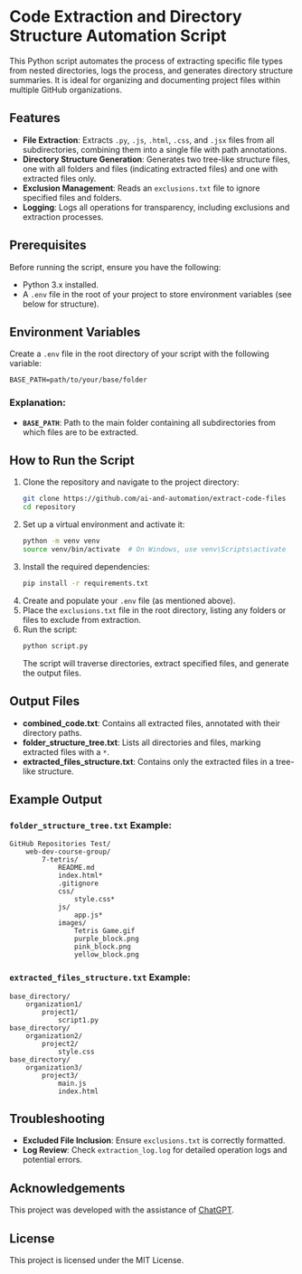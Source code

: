 # Code Extraction and Directory Structure Automation Script

This Python script automates the process of extracting specific file types from nested directories, logs the process, and generates directory structure summaries. It is ideal for organizing and documenting project files within multiple GitHub organizations.

## Features
- **File Extraction**: Extracts `.py`, `.js`, `.html`, `.css`, and `.jsx` files from all subdirectories, combining them into a single file with path annotations.
- **Directory Structure Generation**: Generates two tree-like structure files, one with all folders and files (indicating extracted files) and one with extracted files only.
- **Exclusion Management**: Reads an `exclusions.txt` file to ignore specified files and folders.
- **Logging**: Logs all operations for transparency, including exclusions and extraction processes.

## Prerequisites
Before running the script, ensure you have the following:
- Python 3.x installed.
- A `.env` file in the root of your project to store environment variables (see below for structure).

## Environment Variables
Create a `.env` file in the root directory of your script with the following variable:

```plaintext
BASE_PATH=path/to/your/base/folder
```

### Explanation:
- **`BASE_PATH`**: Path to the main folder containing all subdirectories from which files are to be extracted.

## How to Run the Script
1. Clone the repository and navigate to the project directory:
   ```bash
   git clone https://github.com/ai-and-automation/extract-code-files
   cd repository
   ```
2. Set up a virtual environment and activate it:
   ```bash
   python -m venv venv
   source venv/bin/activate  # On Windows, use venv\Scripts\activate
   ```
3. Install the required dependencies:
   ```bash
   pip install -r requirements.txt
   ```
4. Create and populate your `.env` file (as mentioned above).
5. Place the `exclusions.txt` file in the root directory, listing any folders or files to exclude from extraction.
6. Run the script:
   ```bash
   python script.py
   ```
   The script will traverse directories, extract specified files, and generate the output files.

## Output Files
- **combined_code.txt**: Contains all extracted files, annotated with their directory paths.
- **folder_structure_tree.txt**: Lists all directories and files, marking extracted files with a `*`.
- **extracted_files_structure.txt**: Contains only the extracted files in a tree-like structure.

## Example Output

### `folder_structure_tree.txt` Example:
```plaintext
GitHub Repositories Test/
    web-dev-course-group/
        7-tetris/
            README.md
            index.html*
            .gitignore
            css/
                style.css*
            js/
                app.js*
            images/
                Tetris Game.gif
                purple_block.png
                pink_block.png
                yellow_block.png
```

### `extracted_files_structure.txt` Example:
```plaintext
base_directory/
    organization1/
        project1/
            script1.py
base_directory/
    organization2/
        project2/
            style.css
base_directory/
    organization3/
        project3/
            main.js
            index.html
```

## Troubleshooting
- **Excluded File Inclusion**: Ensure `exclusions.txt` is correctly formatted.
- **Log Review**: Check `extraction_log.log` for detailed operation logs and potential errors.

## Acknowledgements
This project was developed with the assistance of [ChatGPT](https://chatgpt.com/).

## License
This project is licensed under the MIT License.
